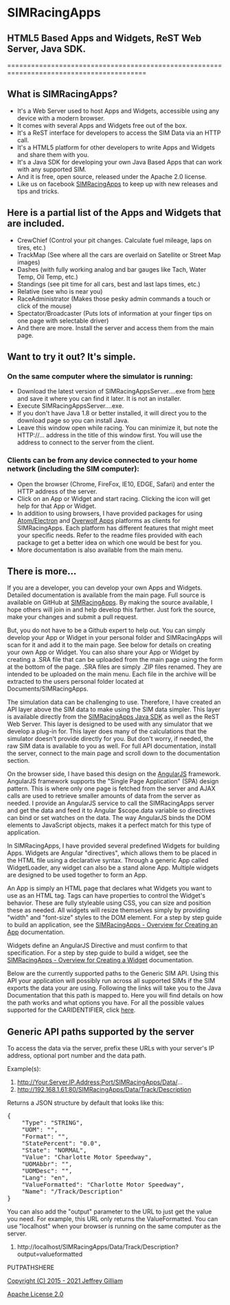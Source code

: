 # SIMRacingApps
## HTML5 Based Apps and Widgets, ReST Web Server, Java SDK.
=========================================================================================

## What is SIMRacingApps? 
  * It's a Web Server used to host Apps and Widgets, accessible using any device with a modern browser.
  * It comes with several Apps and Widgets free out of the box.
  * It's a ReST interface for developers to access the SIM Data via an HTTP call.
  * It's a HTML5 platform for other developers to write Apps and Widgets and share them with you.
  * It's a Java SDK for developing your own Java Based Apps that can work with any supported SIM.
  * And it is free, open source, released under the Apache 2.0 license.
  * Like us on facebook [SIMRacingApps](http://www.facebook.com/SIMRacingApps) to keep up with new releases and tips and tricks.

## Here is a partial list of the Apps and Widgets that are included.
  * CrewChief (Control your pit changes. Calculate fuel mileage, laps on tires, etc.)
  * TrackMap  (See where all the cars are overlaid on Satellite or Street Map images)
  * Dashes    (with fully working analog and bar gauges like Tach, Water Temp, Oil Temp, etc.)
  * Standings (see pit time for all cars, best and last laps times, etc.)
  * Relative  (see who is near you)
  * RaceAdministrator (Makes those pesky admin commands a touch or click of the mouse)
  * Spectator/Broadcaster (Puts lots of information at your finger tips on one page with selectable driver)
  * And there are more. Install the server and access them from the main page.

## Want to try it out? It's simple. 
### On the same computer where the simulator is running:
  * Download the latest version of SIMRacingAppsServer....exe from [here](http://www.github.com/SIMRacingApps/SIMRacingApps/releases/latest) and save it where you can find it later. It is not an installer.
  * Execute SIMRacingAppsServer....exe. 
  * If you don't have Java 1.8 or better installed, it will direct you to the download page so you can install Java.
  * Leave this window open while racing. You can minimize it, but note the HTTP://... address in the title of this window first. You will use the address to connect to the server from the client.
  
### Clients can be from any device connected to your home network (including the SIM computer):
  * Open the browser (Chrome, FireFox, IE10, EDGE, Safari) and enter the HTTP address of the server.
  * Click on an App or Widget and start racing. Clicking the icon will get help for that App or Widget.
  * In addition to using browsers, I have provided packages for using [Atom/Electron](https://github.com/atom/electron) and [Overwolf Apps](http://www.overwolf.com) platforms as clients for SIMRacingApps. Each platform has different features that might meet your specific needs. Refer to the readme files provided with each package to get a better idea on which one would be best for you.
  * More documentation is also available from the main menu.
    
## There is more...

If you are a developer, you can develop your own Apps and Widgets.
Detailed documentation is available from the main page.
Full source is available on GitHub at [SIMRacingApps](http://www.github.com/SIMRacingApps/SIMRacingApps).
By making the source available, I hope others will join in and help develop this farther. 
Just fork the source, make your changes and submit a pull request.

But, you do not have to be a Github expert to help out. 
You can simply develop your App or Widget in your personal folder and SIMRacingApps will scan for it and add it to the main page.
See below for details on creating your own App or Widget.
You can also share your App or Widget by creating a .SRA file that can be uploaded from the main page using the form at the bottom of the page. .SRA files are simply .ZIP files renamed. They are intended to be uploaded on the main menu. Each file in the archive will be extracted to the users personal folder located at Documents/SIMRacingApps.

The simulation data can be challenging to use.
Therefore, I have created an API layer above the SIM data to make using the SIM data simpler. 
This layer is available directly from the [SIMRacingApps Java SDK](../JavaDoc/index.html) as well as the ReST Web Server.
This layer is designed to be used with any simulator that we develop a plug-in for.
This layer does many of the calculations that the simulator doesn't provide directly for you.
But don't worry, if needed, the raw SIM data is available to you as well.
For full API documentation, install the server, connect to the main page and scroll down to the documentation section.

On the browser side, I have based this design on the [AngularJS](http://angularjs.org) framework. 
AngularJS framework supports the "Single Page Application" (SPA) design pattern.
This is where only one page is fetched from the server and AJAX calls are used to retrieve smaller amounts of data from the server as needed.
I provide an AngularJS service to call the SIMRacingApps server and get the data and feed it to Angular $scope.data variable so directives can bind or set watches on the data.
The way AngularJS binds the DOM elements to JavaScript objects, makes it a perfect match for this type of application.

In SIMRacingApps, I have provided several predefined Widgets for building Apps.
Widgets are Angular "directives", which allows them to be placed in the HTML file using a declarative syntax. 
Through a generic App called WidgetLoader, any widget can also be a stand alone App. 
Multiple widgets are designed to be used together to form an App. 

An App is simply an HTML page that declares what Widgets you want to use as an HTML tag.
Tags can have properties to control the Widget's behavior. 
These are fully styleable using CSS, you can size and position these as needed.
All widgets will resize themselves simply by providing "width" and "font-size" styles to the DOM element.
For a step by step guide to build an application, see the [SIMRacingApps - Overview for Creating an App](../documentation/SIMRacingApps%20-%20Overview%20for%20Creating%20an%20App/default.html) documentation.

Widgets define an AngularJS Directive and must confirm to that specification.
For a step by step guide to build a widget, see the [SIMRacingApps - Overview for Creating a Widget](../documentation/SIMRacingApps%20-%20Overview%20for%20Creating%20a%20Widget/default.html) documentation.

Below are the currently supported paths to the Generic SIM API. 
Using this API your application will possibly run across all supported SIMs if the SIM exports the data your are using.
Following the links will take you to the Java Documentation that this path is mapped to. 
Here you will find details on how the path works and what options you have.
For all the possible values supported for the CARIDENTIFIER, click [here](../JavaDoc/com/SIMRacingApps/Session.html#getCar-java.lang.String-).

## Generic API paths supported by the server

To access the data via the server, prefix these URLs with your server's IP address, optional port number and the data path.

Example(s): 

1. http://Your.Server.IP.Address:Port/SIMRacingApps/Data/...
2. http://192.168.1.61:80/SIMRacingApps/Data/Track/Description

Returns a JSON structure by default that looks like this:

<pre>
{
    "Type": "STRING",
    "UOM": "",
    "Format": "",
    "StatePercent": "0.0",
    "State": "NORMAL",
    "Value": "Charlotte Motor Speedway",
    "UOMAbbr": "",
    "UOMDesc": "",
    "Lang": "en",
    "ValueFormatted": "Charlotte Motor Speedway",
    "Name": "/Track/Description"
}
</pre>

You can also add the "output" parameter to the URL to just get the value you need. For example, this URL only returns the ValueFormatted. You can use "localhost" when your browser is running on the same computer as the server.

1. http://localhost/SIMRacingApps/Data/Track/Description?output=valueformatted


PUTPATHSHERE

[Copyright (C) 2015 - 2021 Jeffrey Gilliam](../COPYRIGHT.TXT)

[Apache License 2.0](../LICENSE.TXT)
